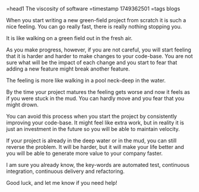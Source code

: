 =head1 The viscosity of software
=timestamp 1749362501
=tags blogs

When you start writing a new green-field project from scratch it is such a nice feeling. You can go really fast, there is really nothing stopping you.

It is like walking on a green field out in the fresh air.

As you make progress, however, if you are not careful, you will start feeling that it is harder and harder to make changes to your code-base. You are not sure what will be the impact of each change and you start to fear that adding a new feature might break another feature.

The feeling is more like walking in a pool neck-deep in the water.


By the time your project matures the feeling gets worse and now it feels as if you were stuck in the mud. You can hardly move and you fear that you might drown.


You can avoid this process when you start the project by consistently improving your code-base. It might feel like extra work, but in reality it is just an investment in the future so you will be able to maintain velocity.


If your project is already in the deep water or in the mud, you can still reverse the problem. It will be harder, but it will make your life better and you will be able to generate more value to your company faster.


I am sure you already know, the key-words are automated test, continuous integration, continuous delivery and refactoring.

Good luck, and let me know if you need help!

